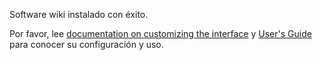 Software wiki instalado con éxito.

Por favor, lee [documentation on customizing the interface](http://meta.wikimedia.org/wiki/MediaWiki_i18n) y [User's Guide](http://meta.wikimedia.org/wiki/MediaWiki_User%27s_Guide) para conocer su configuración y uso.

